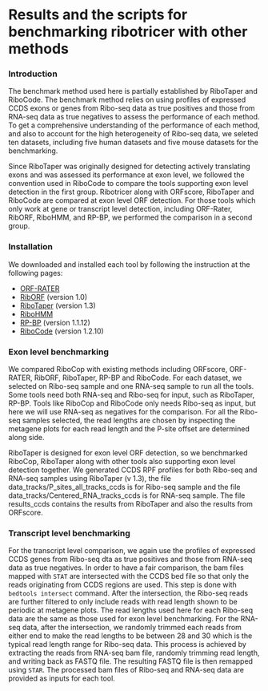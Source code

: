 # Results and the scripts for benchmarking ribotricer with other methods

### Introduction
The benchmark method used here is partially established by RiboTaper and RiboCode. 
The benchmark method relies on using profiles of expressed CCDS exons or genes from 
Ribo-seq data as true positives and those from RNA-seq data as true negatives
to assess the performance of each method. To get a comprehensive understanding of the performance
of each method, and also to account for the high heterogeneity of Ribo-seq data,
we seleted ten datasets, including five human datasets and five mouse datasets for the
benchmarking.

Since RiboTaper was originally designed for detecting actively translating exons and was
assessed its performance at exon level, we followed the convention used in RiboCode to
compare the tools supporting exon level detection in the first group. 
Ribotricer along with ORFscore, RiboTaper and RiboCode are compared at exon level ORF detection.
For those tools which only work at gene or transcript level detection, including ORF-Rater, RibORF,
RiboHMM, and RP-BP, we performed the comparison in a second group. 

### Installation
We downloaded and installed each tool by following the instruction at the following pages:
* [ORF-RATER](https://github.com/alexfields/ORF-RATER)
* [RibORF](https://github.com/zhejilab/RibORF) (version 1.0)
* [RiboTaper](https://ohlerlab.mdc-berlin.de/software/RiboTaper_126/) (version 1.3)
* [RiboHMM](https://github.com/rajanil/riboHMM)
* [RP-BP](https://github.com/dieterich-lab/rp-bp) (version 1.1.12)
* [RiboCode](https://github.com/xryanglab/RiboCode) (version 1.2.10)

### Exon level benchmarking
We compared RiboCop with existing methods including ORFscore, ORF-RATER,
RibORF, RiboTaper, RP-BP and RiboCode.
For each dataset, we selected on Ribo-seq sample and one RNA-seq sample
to run all the tools. Some tools need both RNA-seq and Ribo-seq for input,
such as RiboTaper, RP-BP. Tools like RiboCop and RiboCode only needs Ribo-seq
as input, but here we will use RNA-seq as negatives for the comparison. 
For all the Ribo-seq samples selected, the read lengths are chosen by inspecting
the metagene plots for each read length and the P-site offset are determined
along side.

RiboTaper is designed for exon level ORF detection, so we benchmarked
RiboCop, RiboTaper along with other tools also supporting exon level
detection together. We generated CCDS RPF profiles for both Ribo-seq
and RNA-seq samples using RiboTaper (v 1.3), the file
data\_tracks/P\_sites\_all\_tracks\_ccds is for Ribo-seq sample
and the file data\_tracks/Centered\_RNA\_tracks\_ccds is for RNA-seq sample.
The file results\_ccds contains the results from RiboTaper and also the
results from ORFscore. 


### Transcript level benchmarking
For the transcript level comparison, we again use the profiles of expressed CCDS genes from Ribo-seq
dta as true positives and those from RNA-seq data as true negatives. In order to have a fair
comparison, the bam files mapped with ```STAT``` are intersected with the CCDS bed file so that
only the reads originating from CCDS regions are used. This step is done with ```bedtools intersect```
command. After the intersection, the Ribo-seq reads are further filtered to only include reads with
read length shown to be periodic at metagene plots. The read lengths used here for each Ribo-seq data
are the same as those used for exon level benchmarking. For the RNA-seq data, after the intersection,
we randomly trimmed each reads from either end to make the read lengths to be between 28 and 30 which is
the typical read length range for Ribo-seq data. This process is achieved by extracting the reads
from RNA-seq bam file, randomly trimming read length, and writing back as FASTQ file. The resulting
FASTQ file is then remapped using ```STAR```.
The processed bam files of Ribo-seq and RNA-seq data are provided as inputs for each tool.
